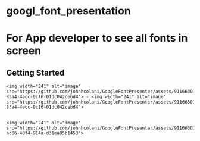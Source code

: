 # googl_font_presentation

# For App developer to see all fonts in screen

## Getting Started

    <img width="241" alt="image" src="https://github.com/johnhcolani/GoogleFontPresenter/assets/91166301/45c7005e-83a4-4ecc-9c16-01dc042cebd4"> - <img width="241" alt="image" src="https://github.com/johnhcolani/GoogleFontPresenter/assets/91166301/45c7005e-83a4-4ecc-9c16-01dc042cebd4">
 
 
    <img width="241" alt="image" src="https://github.com/johnhcolani/GoogleFontPresenter/assets/91166301/032a1fbf-ac66-40f4-914a-d31ea95b1453">
 




